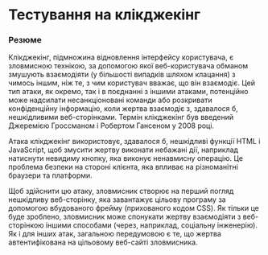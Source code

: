 # Тестування на клікджекінг
### Резюме
Клікджекінг, підмножина відновлення інтерфейсу користувача, є зловмисною технікою, за допомогою якої веб-користувача обманом змушують взаємодіяти (у більшості випадків шляхом клацання) з чимось іншим, ніж те, з чим користувач вважає, що він взаємодіє. Цей тип атаки, як окремо, так і в поєднанні з іншими атаками, потенційно може надсилати несанкціоновані команди або розкривати конфіденційну інформацію, коли жертва взаємодіє з, здавалося б, нешкідливими веб-сторінками. Термін клікджекінг був введений Джеремією Гроссманом і Робертом Гансеном у 2008 році.

Атака клікджекінг використовує, здавалося б, нешкідливі функції HTML і JavaScript, щоб змусити жертву виконати небажані дії, наприклад натиснути невидиму кнопку, яка виконує ненавмисну ​​операцію. Це проблема безпеки на стороні клієнта, яка впливає на різноманітні браузери та платформи.

Щоб здійснити цю атаку, зловмисник створює на перший погляд нешкідливу веб-сторінку, яка завантажує цільову програму за допомогою вбудованого фрейму (прихованого кодом CSS). Як тільки це буде зроблено, зловмисник може спонукати жертву взаємодіяти з веб-сторінкою іншими способами (через, наприклад, соціальну інженерію). Як і для інших атак, загальною передумовою є те, що жертва автентифікована на цільовому веб-сайті зловмисника.
